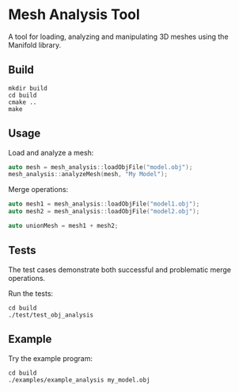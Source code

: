 # Mesh Analysis Tool

A tool for loading, analyzing and manipulating 3D meshes using the Manifold library.

## Build

```
mkdir build
cd build
cmake ..
make
```

## Usage

Load and analyze a mesh:

```cpp
auto mesh = mesh_analysis::loadObjFile("model.obj");
mesh_analysis::analyzeMesh(mesh, "My Model");
```

Merge operations:

```cpp
auto mesh1 = mesh_analysis::loadObjFile("model1.obj");
auto mesh2 = mesh_analysis::loadObjFile("model2.obj");

auto unionMesh = mesh1 + mesh2;
```

## Tests

The test cases demonstrate both successful and problematic merge operations.

Run the tests:

```
cd build
./test/test_obj_analysis
```

## Example

Try the example program:

```
cd build
./examples/example_analysis my_model.obj
```
